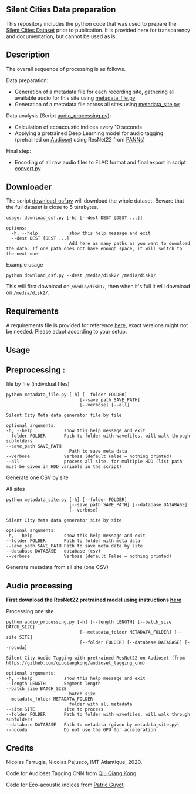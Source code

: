 Silent Cities Data preparation
--

This repository includes the python code that was used to prepare the [Silent Cities Dataset](https://osf.io/h285u/) prior to publication. It is provided here for transparency and documentation, but cannot be used as is. 

Description
--
The overall sequence of processing is as follows. 

Data preparation:
- Generation of a metadata file for each recording site, gathering all available audio for this site using [metadata_file.py](metadata_file.py)
- Generation of a metadata file across all sites using [metadata_site.py](metadata_site.py)

Data analysis (Script [audio_processing.py](audio_processing.py)):
- Calculation of ecoacoustic indices every 10 seconds
- Applying a pretrained Deep Learning model for audio tagging. (pretrained on [Audioset](https://research.google.com/audioset/) using ResNet22 from [PANNs](https://github.com/qiuqiangkong/audioset_tagging_cnn))

Final step:
- Encoding of all raw audio files to FLAC format and final export in script [convert.py](convert.py)

Downloader
--
The script [download_osf.py](download_osf.py) will download the whole dataset. Beware that the full dataset is close to 5 terabytes. 

```
usage: download_osf.py [-h] [--dest DEST [DEST ...]]

options:
  -h, --help            show this help message and exit
  --dest DEST [DEST ...]
                        Add here as many paths as you want to download the data. If one path does not have enough space, it will switch to the next one
```

Example usage 
```
python download_osf.py --dest /media/disk2/ /media/disk1/
```
This will first download on `/media/disk1/`, then when it's full it will download on `/media/disk2/`. 



Requirements
--
A requirements file is provided for reference [here](requirements.txt), exact versions might not be needed. Please adapt according to your setup. 

Usage
--
## Preprocessing : 

file by file (individual files)

    python metadata_file.py [-h] [--folder FOLDER] 
                                [--save_path SAVE_PATH]
                                [--verbose] [--all]

    Silent City Meta data generator file by file

    optional arguments:
    -h, --help            show this help message and exit
    --folder FOLDER       Path to folder with wavefiles, will walk through subfolders
    --save_path SAVE_PATH
                            Path to save meta data
    --verbose             Verbose (default False = nothing printed)
    --all                 process all site. for multiple HDD (list path must be given in HDD variable in the script)
Generate one CSV by site

All sites

    python metadata_site.py [-h] [--folder FOLDER] 
                            [--save_path SAVE_PATH] [--database DATABASE] 
                            [--verbose]

    Silent City Meta data generator site by site

    optional arguments:
    -h, --help            show this help message and exit
    --folder FOLDER       Path to folder with meta data
    --save_path SAVE_PATH Path to save meta data by site
    --database DATABASE   database (csv)
    --verbose             Verbose (default False = nothing printed)
Generate metadata from all site (one CSV)

## Audio processing
**First download the ResNet22 pretrained model using instructions [here](https://github.com/qiuqiangkong/audioset_tagging_cnn#audio-tagging-using-pretrained-models)**

Processing one site

    python audio_processing.py [-h] [--length LENGTH] [--batch_size BATCH_SIZE] 
                                [--metadata_folder METADATA_FOLDER] [--site SITE] 
                                [--folder FOLDER] [--database DATABASE] [--nocuda]

    Silent City Audio Tagging with pretrained ResNet22 on Audioset (from https://github.com/qiuqiangkong/audioset_tagging_cnn)

    optional arguments:
    -h, --help            show this help message and exit
    --length LENGTH       Segment length
    --batch_size BATCH_SIZE
                            batch size
    --metadata_folder METADATA_FOLDER
                            folder with all metadata
    --site SITE           site to process
    --folder FOLDER       Path to folder with wavefiles, will walk through subfolders
    --database DATABASE   Path to metadata (given by metadata_site.py)
    --nocuda              Do not use the GPU for acceleration



<!-- 
    python tag_silentcities.py [-h] [--length LENGTH] 
                       [--folder FOLDER] [--file FILE] [--verbose]
                       [--overwrite] [--out OUT]

    Silent City Audio Tagging with pretrained LeeNet11 on Audioset

    optional arguments:
    -h, --help       show this help message and exit
    --length LENGTH  Segment length
    --folder FOLDER  Path to folder with wavefiles, will walk through subfolders
    --file FILE      Path to file to process
    --verbose        Verbose (default False = nothing printed)
    --overwrite      Overwrite files (default False)
    --out OUT        Output file (pandas pickle), default is output.xz

This will save a pandas dataframe as an output file.

A heatmap can be generated using the function in [analysis.py](analysis.py) and [postprocessing.py](postprocess.py), to generate a heatmap such as this one : 

![Audio tagging of one night long recording in a street of Toulouse, France (March 16th / 17th 2020). Audio tagging was performed using a deep neural network pretrained on the Audioset dataset.
](silentcity.png)

Use the [make_interactive_pdf](postprocess.py) function to generate an estimate of probability densities at various scales, such as this one : 

![Audio tagging of one night long recording in a street of Toulouse, France (March 16th / 17th 2020). Audio tagging was performed using a deep neural network pretrained on the Audioset dataset.
](silentcity2.png)
 -->

Credits
--
Nicolas Farrugia, Nicolas Pajusco, IMT Atlantique, 2020. 

Code for Audioset Tagging CNN from [Qiu Qiang Kong](https://github.com/qiuqiangkong/audioset_tagging_cnn)

Code for Eco-acoustic indices from [Patric Guyot](https://github.com/patriceguyot/Acoustic_Indices)
